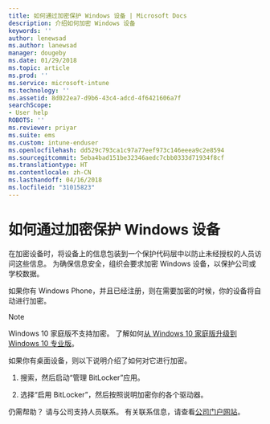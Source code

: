 ```yaml
---
title: 如何通过加密保护 Windows 设备 | Microsoft Docs
description: 介绍如何加密 Windows 设备
keywords: ''
author: lenewsad
ms.author: lanewsad
manager: dougeby
ms.date: 01/29/2018
ms.topic: article
ms.prod: ''
ms.service: microsoft-intune
ms.technology: ''
ms.assetid: 8d022ea7-d9b6-43c4-adcd-4f6421606a7f
searchScope:
- User help
ROBOTS: ''
ms.reviewer: priyar
ms.suite: ems
ms.custom: intune-enduser
ms.openlocfilehash: dd529c793ca1c97a77eef973c146eeea9c2e8594
ms.sourcegitcommit: 5eba4bad151be32346aedc7cbb0333d71934f8cf
ms.translationtype: HT
ms.contentlocale: zh-CN
ms.lasthandoff: 04/16/2018
ms.locfileid: "31015823"
---
```

# <a name="how-to-protect-your-windows-device-using-encryption"></a>如何通过加密保护 Windows 设备

在加密设备时，将设备上的信息包装到一个保护代码层中以防止未经授权的人员访问这些信息。 为确保信息安全，组织会要求加密 Windows 设备，以保护公司或学校数据。 

如果你有 Windows Phone，并且已经注册，则在需要加密的时候，你的设备将自动进行加密。

> [!Note]
> Windows 10 家庭版不支持加密。 了解如何[从 Windows 10 家庭版升级到 Windows 10 专业版](https://support.microsoft.com/help/12384/windows-10-upgrading-home-to-pro)。


如果你有桌面设备，则以下说明介绍了如何对它进行加密。

1.  搜索，然后启动“管理 BitLocker”应用。

2.  选择“启用 BitLocker”，然后按照说明加密你的各个驱动器。

仍需帮助？ 请与公司支持人员联系。 有关联系信息，请查看[公司门户网站](https://portal.manage.microsoft.com#HelpDeskDialog)。

